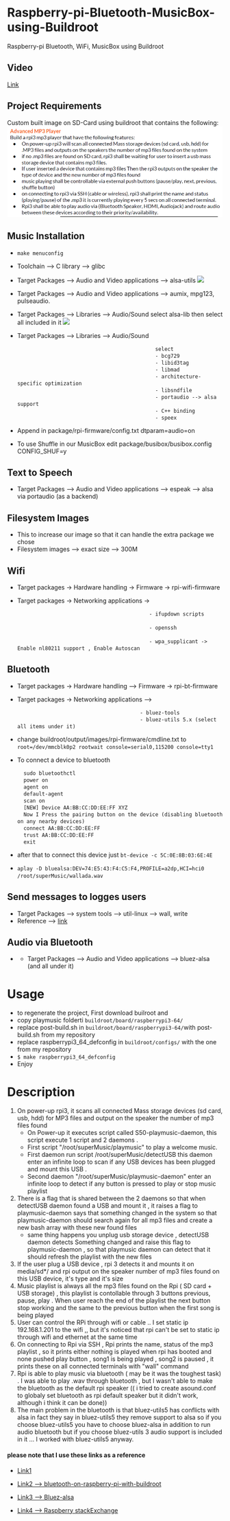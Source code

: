 # Raspberry-pi-Bluetooth-MusicBox-using-Buildroot
Raspberry-pi Bluetooth, WiFi, MusicBox using Buildroot
## Video
 [Link](https://youtu.be/OiDO2pVhzgk)
## Project Requirements
Custom built image on SD-Card using buildroot that contains the following:
![](https://github.com/hananabilabd/Raspberry-pi-Bluetooth-MusicBox-using-Buildroot/blob/master/Images/Advanced_MP3_Player_1.png)
## Music Installation
- `make menuconfig`  
- Toolchain --> C library --> glibc
- Target Packages --> Audio and Video applications --> alsa-utils 
 ![](https://github.com/hananabilabd/Raspberry-pi-Bluetooth-MusicBox-using-Buildroot/blob/master/Images/alsa-utils.png)
 
- Target Packages --> Audio and Video applications --> aumix, mpg123, pulseaudio.
- Target Packages --> Libraries --> Audio/Sound 
   select alsa-lib then select all included in it
  ![](https://github.com/hananabilabd/Raspberry-pi-Bluetooth-MusicBox-using-Buildroot/blob/master/Images/alsa-lib.png)
- Target Packages --> Libraries --> Audio/Sound 

                                                   select
                                                   - bcg729
                                                   - libid3tag
                                                   - libmad
                                                   - architecture-specific optimization
                                                   - libsndfile
                                                   - portaudio --> alsa support
                                                   - C++ binding
                                                   - speex
- Append in package/rpi-firmware/config.txt
    dtparam=audio=on
- To use Shuffle in our MusicBox edit package/busibox/busibox.config
    CONFIG_SHUF=y
    
## Text to Speech
 - Target Packages --> Audio and Video applications --> espeak --> alsa via portaudio (as a backend)
  
## Filesystem Images
 - This to increase our image so that it can handle the extra package we chose
 - Filesystem images --> exact size --> 300M 
  
## Wifi
 - Target packages -> Hardware handling -> Firmware -> rpi-wifi-firmware
 - Target packages -> Networking applications ->  
 
                                                  - ifupdown scripts
                                                  
                                                  - openssh
                                                  
                                                  - wpa_supplicant -> Enable nl80211 support , Enable Autoscan
                                                  
## Bluetooth
 - Target packages -> Hardware handling --> Firmware -> rpi-bt-firmware
 - Target packages -> Networking applications --> 
 
                                               - bluez-tools
                                               - bluez-utils 5.x (select all items under it)
 - change buildroot/output/images/rpi-firmware/cmdline.txt
  to 
  `root=/dev/mmcblk0p2 rootwait console=serial0,115200 console=tty1 `
- To connect a device to bluetooth
                                                                       
        sudo bluetoothctl
        power on
        agent on
        default-agent
        scan on
        [NEW] Device AA:BB:CC:DD:EE:FF XYZ
        Now I Press the pairing button on the device (disabling bluetooth on any nearby devices)
        connect AA:BB:CC:DD:EE:FF
        trust AA:BB:CC:DD:EE:FF
        exit
- after that to connect this device just 
  `bt-device -c 5C:0E:8B:03:6E:4E`
- `aplay -D bluealsa:DEV=74:E5:43:F4:C5:F4,PROFILE=a2dp,HCI=hci0 /root/superMusic/wallada.wav `
## Send messages to logges users
 - Target Packages --> system tools --> util-linux -->  wall, write
 - Reference --> [link](https://www.tecmint.com/send-a-message-to-logged-users-in-linux-terminal/)
                                           
## Audio via Bluetooth
- - Target Packages --> Audio and Video applications --> bluez-alsa (and all under it)

# Usage 
- to regenerate the project, First download builroot and 
- copy playmusic folderti `buildroot/board/raspberrypi3-64/`
- replace post-build.sh in `buildroot/board/raspberrypi3-64/`with post-build.sh from my repository
- replace raspberrypi3_64_defconfig in `buildroot/configs/`  with the one from my repository
- `$ make raspberrypi3_64_defconfig`
- Enjoy
# Description 


1. On power-up rpi3, it scans all connected Mass storage devices (sd card, usb, hdd) for MP3 files and output on the speaker the number of mp3 files found 
   * On Power-up it executes script called  S50-playmusic-daemon, this script execute 1 script and 2 daemons .
   * First script "/root/superMusic/playmusic" to play a welcome music.
   * First daemon run script /root/superMusic/detectUSB  this daemon enter an infinite loop to scan if any USB devices has been plugged and mount this USB . 
   * Second daemon "/root/superMusic/playmusic-daemon"  enter an infinite loop to detect if any button is pressed to play or stop music playlist 
2. There is a flag that is  shared between the 2 daemons so that when detectUSB daemon found a USB and mount it , it raises a flag to playmusic-daemon says that something changed in the system so that playmusic-daemon should search again for all mp3 files and create a new bash array with these new found files  
   * same thing happens you unplug usb storage device , detectUSB daemon detects Something changed and raise this flag to         playmusic-daemon , so that playmusic daemon can detect that it should refresh the playlist with the new files 
3. If the user plug a USB device , rpi 3 detects it and mounts it on media/sd*/  and rpi output on the speaker number of mp3 files found on this USB device, it's type and it's size 
4. Music playlist is always all the mp3 files found on the Rpi ( SD card + USB storage)  , this playlist is contollable through 3 buttons previous, pause, play . When user reach the end of the playlist the next button stop working  and the same to the previous button when the first song is being played 
5. User can control the RPi through wifi or cable   .. I set static ip 192.168.1.201 to the wifi  ,, but it's noticed that rpi can't be set to static ip through wifi and ethernet at the same time 
6. On connecting to Rpi via SSH , Rpi prints the name, status of the mp3 playlist , so it prints either nothing is played when rpi has booted and none pushed play button , song1 is being played , song2 is paused , it prints these on all connected terminals with "wall" command
7. Rpi is able to play music via bluetooth ( may be it was the toughest task) . I was able to play .wav through bluetooth , but I wasn't able to make the bluetooth as the default rpi speaker (( i tried to create asound.conf to globaly set bluetooth as rpi default speaker but it didn't work, although i think it can be done)) 
8. The main problem in the bluetooth is that bluez-utils5 has conflicts with alsa in fact they say in bluez-utils5 they remove support to alsa so if you choose bluez-utils5 you have to choose bluez-alsa in addition to run audio bluetooth but if you choose bluez-utils 3 audio support is included in it  ... I worked with bluez-utils5 anyway.

#### please note that I use these links as a reference

* [Link1](https://www.youtube.com/watch?v=MxKzwvF_eBA)

* [Link2 --> bluetooth-on-raspberry-pi-with-buildroot](https://tewarid.github.io/2014/10/29/bluetooth-on-raspberry-pi-with-buildroot.html)

* [Link3 --> Bluez-alsa](https://github.com/Arkq/bluez-alsa)
* [Link4 --> Raspberry stackExchange](https://raspberrypi.stackexchange.com/questions/90267/how-to-stream-sound-to-a-bluetooth-device-from-a-raspberry-pi-zero)
